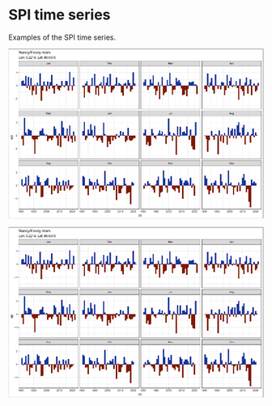 # SPI time series

Examples of the SPI time series.

![Time1](./img/spi/time1.png)

![Time2](./img/spi/time1.png)
